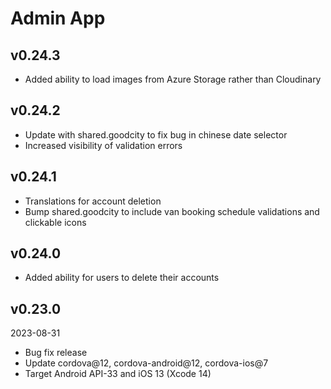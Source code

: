 # Admin App

## v0.24.3

- Added ability to load images from Azure Storage rather than Cloudinary

## v0.24.2

- Update with shared.goodcity to fix bug in chinese date selector
- Increased visibility of validation errors

## v0.24.1

- Translations for account deletion
- Bump shared.goodcity to include van booking schedule validations and clickable icons

## v0.24.0

- Added ability for users to delete their accounts

## v0.23.0

2023-08-31

- Bug fix release
- Update cordova@12, cordova-android@12, cordova-ios@7
- Target Android API-33 and iOS 13 (Xcode 14)
